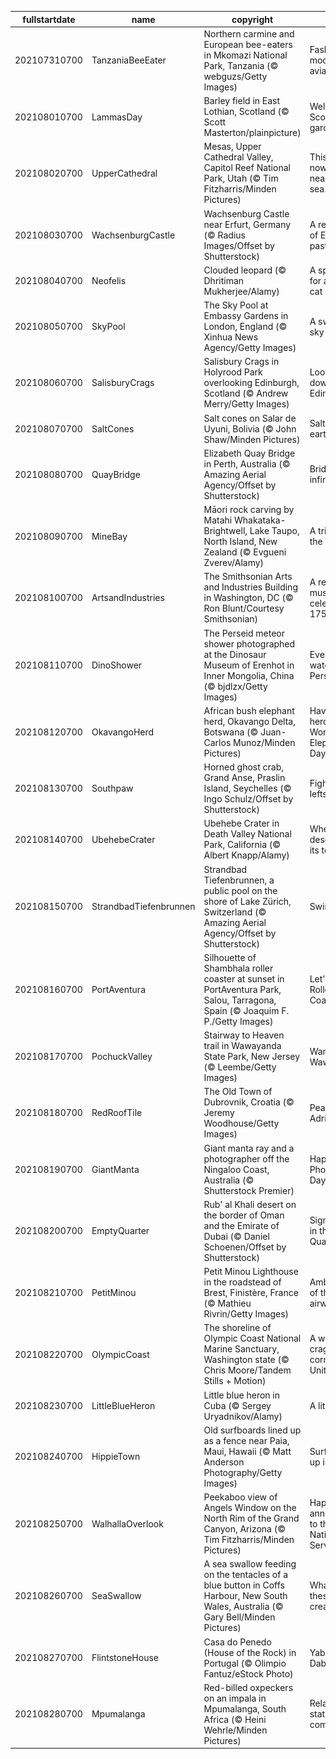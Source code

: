 |fullstartdate|name|copyright|title|image|
|--|--|--|--|--|
202107310700|TanzaniaBeeEater|Northern carmine and European bee-eaters in Mkomazi National Park, Tanzania (© webguzs/Getty Images)|Fashion models of the avian world|![](/en-US/2021/08/202107310700TanzaniaBeeEater.jpg)|
202108010700|LammasDay|Barley field in East Lothian, Scotland (© Scott Masterton/plainpicture)|Welcome to Scotland's garden|![](/en-US/2021/08/202108010700LammasDay.jpg)|
202108020700|UpperCathedral|Mesas, Upper Cathedral Valley, Capitol Reef National Park, Utah (© Tim Fitzharris/Minden Pictures)|This 'reef' is nowhere near the sea…|![](/en-US/2021/08/202108020700UpperCathedral.jpg)|
202108030700|WachsenburgCastle|Wachsenburg Castle near Erfurt, Germany (© Radius Images/Offset by Shutterstock)|A reflection of Europe's past|![](/en-US/2021/08/202108030700WachsenburgCastle.jpg)|
202108040700|Neofelis|Clouded leopard (© Dhritiman Mukherjee/Alamy)|A special day for a special cat|![](/en-US/2021/08/202108040700Neofelis.jpg)|
202108050700|SkyPool|The Sky Pool at Embassy Gardens in London, England (© Xinhua News Agency/Getty Images)|A swim in the sky|![](/en-US/2021/08/202108050700SkyPool.jpg)|
202108060700|SalisburyCrags|Salisbury Crags in Holyrood Park overlooking Edinburgh, Scotland (© Andrew Merry/Getty Images)|Looking down upon Edinburgh|![](/en-US/2021/08/202108060700SalisburyCrags.jpg)|
202108070700|SaltCones|Salt cones on Salar de Uyuni, Bolivia (© John Shaw/Minden Pictures)|Salt of the earth|![](/en-US/2021/08/202108070700SaltCones.jpg)|
202108080700|QuayBridge|Elizabeth Quay Bridge in Perth, Australia (© Amazing Aerial Agency/Offset by Shutterstock)|Bridge to infinity|![](/en-US/2021/08/202108080700QuayBridge.jpg)|
202108090700|MineBay|Māori rock carving by Matahi Whakataka-Brightwell, Lake Taupo, North Island, New Zealand (© Evgueni Zverev/Alamy)|A tribute to the ancestors|![](/en-US/2021/08/202108090700MineBay.jpg)|
202108100700|ArtsandIndustries|The Smithsonian Arts and Industries Building in Washington, DC (© Ron Blunt/Courtesy Smithsonian)|A renowned museum celebrates 175 years|![](/en-US/2021/08/202108100700ArtsandIndustries.jpg)|
202108110700|DinoShower|The Perseid meteor shower photographed at the Dinosaur Museum of Erenhot in Inner Mongolia, China (© bjdlzx/Getty Images)|Everyone's watching the Perseids|![](/en-US/2021/08/202108110700DinoShower.jpg)|
202108120700|OkavangoHerd|African bush elephant herd, Okavango Delta, Botswana (© Juan-Carlos Munoz/Minden Pictures)|Haven't you herd? It's World Elephant Day!|![](/en-US/2021/08/202108120700OkavangoHerd.jpg)|
202108130700|Southpaw|Horned ghost crab, Grand Anse, Praslin Island, Seychelles (© Ingo Schulz/Offset by Shutterstock)|Fight for your lefts|![](/en-US/2021/08/202108130700Southpaw.jpg)|
202108140700|UbehebeCrater|Ubehebe Crater in Death Valley National Park, California (© Albert Knapp/Alamy)|When the desert blew its top|![](/en-US/2021/08/202108140700UbehebeCrater.jpg)|
202108150700|StrandbadTiefenbrunnen|Strandbad Tiefenbrunnen, a public pool on the shore of Lake Zürich, Switzerland (© Amazing Aerial Agency/Offset by Shutterstock)|Swim city|![](/en-US/2021/08/202108150700StrandbadTiefenbrunnen.jpg)|
202108160700|PortAventura|Silhouette of Shambhala roller coaster at sunset in PortAventura Park, Salou, Tarragona, Spain (© Joaquim F. P./Getty Images)|Let's ride! It's Roller Coaster Day|![](/en-US/2021/08/202108160700PortAventura.jpg)|
202108170700|PochuckValley|Stairway to Heaven trail in Wawayanda State Park, New Jersey (© Leembe/Getty Images)|Wanderin' Wawayanda|![](/en-US/2021/08/202108170700PochuckValley.jpg)|
202108180700|RedRoofTile|The Old Town of Dubrovnik, Croatia (© Jeremy Woodhouse/Getty Images)|Pearl of the Adriatic|![](/en-US/2021/08/202108180700RedRoofTile.jpg)|
202108190700|GiantManta|Giant manta ray and a photographer off the Ningaloo Coast, Australia (© Shutterstock Premier)|Happy World Photography Day!|![](/en-US/2021/08/202108190700GiantManta.jpg)|
202108200700|EmptyQuarter|Rub' al Khali desert on the border of Oman and the Emirate of Dubai (© Daniel Schoenen/Offset by Shutterstock)|Signs of life in the 'Empty Quarter'|![](/en-US/2021/08/202108200700EmptyQuarter.jpg)|
202108210700|PetitMinou|Petit Minou Lighthouse in the roadstead of Brest, Finistère, France (© Mathieu Rivrin/Getty Images)|Ambassadors of the airwaves|![](/en-US/2021/08/202108210700PetitMinou.jpg)|
202108220700|OlympicCoast|The shoreline of Olympic Coast National Marine Sanctuary, Washington state (© Chris Moore/Tandem Stills + Motion)|A wild, craggy corner of the United States|![](/en-US/2021/08/202108220700OlympicCoast.jpg)|
202108230700|LittleBlueHeron|Little blue heron in Cuba (© Sergey Uryadnikov/Alamy)|A little blue|![](/en-US/2021/08/202108230700LittleBlueHeron.jpg)|
202108240700|HippieTown|Old surfboards lined up as a fence near Paia, Maui, Hawaii (© Matt Anderson Photography/Getty Images)|Surf's always up in Paia|![](/en-US/2021/08/202108240700HippieTown.jpg)|
202108250700|WalhallaOverlook|Peekaboo view of Angels Window on the North Rim of the Grand Canyon, Arizona (© Tim Fitzharris/Minden Pictures)|Happy anniversary to the National Park Service!|![](/en-US/2021/08/202108250700WalhallaOverlook.jpg)|
202108260700|SeaSwallow|A sea swallow feeding on the tentacles of a blue button in Coffs Harbour, New South Wales, Australia (© Gary Bell/Minden Pictures)|What are these creatures?|![](/en-US/2021/08/202108260700SeaSwallow.jpg)|
202108270700|FlintstoneHouse|Casa do Penedo (House of the Rock) in Portugal (© Olimpio Fantuz/eStock Photo)|Yabba-Dabba-Doo!|![](/en-US/2021/08/202108270700FlintstoneHouse.jpg)|
202108280700|Mpumalanga|Red-billed oxpeckers on an impala in Mpumalanga, South Africa (© Heini Wehrle/Minden Pictures)|Relationship status: It's complicated|![](/en-US/2021/08/202108280700Mpumalanga.jpg)|
